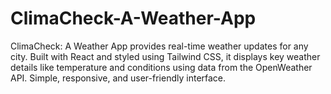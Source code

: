 # ClimaCheck-A-Weather-App
ClimaCheck: A Weather App provides real-time weather updates for any city. Built with React and styled using Tailwind CSS, it displays key weather details like temperature and conditions using data from the OpenWeather API. Simple, responsive, and user-friendly interface.
